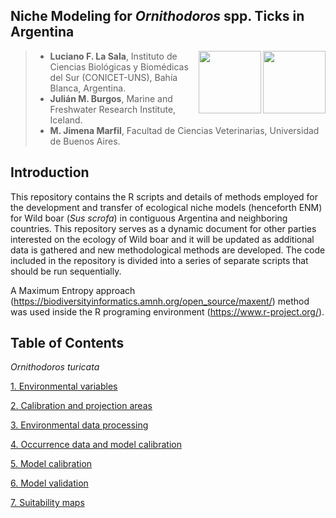 
## Niche Modeling for *Ornithodoros* spp. Ticks in Argentina

<img align="right" width="100" height="100" src="https://user-images.githubusercontent.com/20196847/121586179-ba0f1880-ca09-11eb-9a69-e4f534fafc6b.jpg">

<img align="right" width="100" height="100" src="https://user-images.githubusercontent.com/20196847/121600383-c3ed4780-ca1a-11eb-812c-e30c7c034790.png">


>* **Luciano F. La Sala**, Instituto de Ciencias Biológicas y Biomédicas del Sur (CONICET-UNS), Bahía Blanca, Argentina.  
>* **Julián M. Burgos**, Marine and Freshwater Research Institute, Iceland.  
>* **M. Jimena Marfil**, Facultad de Ciencias Veterinarias, Universidad de Buenos Aires. 

Introduction
----------  
This repository contains the R scripts and details of methods employed for the development and transfer of ecological niche models (henceforth ENM) for Wild boar (*Sus scrofa*) in contiguous Argentina and neighboring countries.
This repository serves as a dynamic document for other parties interested on the ecology of Wild boar and it will be updated as additional data is gathered and new methodological methods are developed. 
The code included in the repository is divided into a series of separate scripts that should be run sequentially.

A Maximum Entropy approach (https://biodiversityinformatics.amnh.org/open_source/maxent/) method was used inside the R programing environment (https://www.r-project.org/).   

Table of Contents 
----------
*Ornithodoros turicata*

[1. Environmental variables](./O_turicata/Environmental-variables/README.md) 

[2. Calibration and projection areas](./Calibration_projection_areas/README.md)

[3. Environmental data processing](./Environmental_data.md)

[4. Occurrence data and model calibration](./Occurrence_data_model_calibration.md)

[5. Model calibration](./Model_calibration/README.md)

[6. Model validation](./Validation/README.md)

[7. Suitability maps](./plots)


